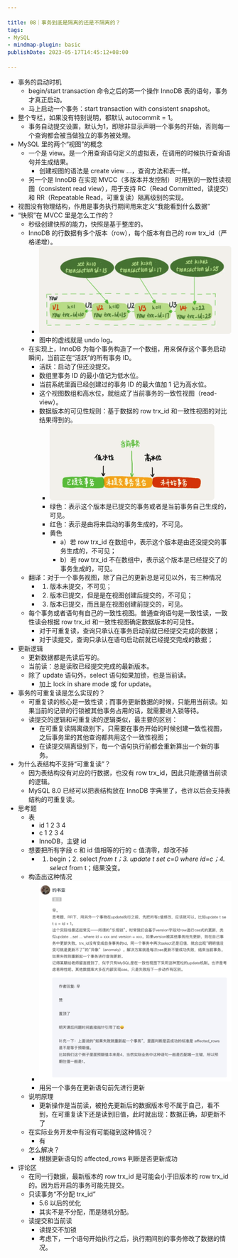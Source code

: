 ```yaml
---

title: 08｜事务到底是隔离的还是不隔离的？
tags:
- MySQL
- mindmap-plugin: basic
publishDate: 2023-05-17T14:45:12+08:00

---
```


- 事务的启动时机
  - begin/start transaction 命令之后的第一个操作 InnoDB 表的语句，事务才真正启动。
  - 马上启动一个事务：start transaction with consistent snapshot。
- 整个专栏，如果没有特别说明，都默认 autocommit = 1。
  - 事务自动提交设置，默认为1，即除非显示声明一个事务的开始，否则每一个查询都会被当做独立的事务被处理。
- MySQL 里的两个“视图”的概念
  - 一个是 view。是一个用查询语句定义的虚拟表，在调用的时候执行查询语句并生成结果。
    - 创建视图的语法是 create view …，查询方法和表一样。
  - 另一个是 InnoDB 在实现 MVCC（多版本并发控制） 时用到的一致性读视图（consistent read view），用于支持 RC（Read Committed，读提交）和 RR（Repeatable Read，可重复读）隔离级别的实现。
- 视图没有物理结构，作用是事务执行期间用来定义“我能看到什么数据”
- “快照”在 MVCC 里是怎么工作的？
  - 秒级创建快照的能力，快照是基于整库的。
  - InnoDB 的行数据有多个版本（row），每个版本有自己的 row trx_id（严格递增）。
    - ![image.png](https://raw.githubusercontent.com/11ze/static/main/images/mysql45-08-1.png)
    - 图中的虚线就是 undo log。
  - 在实现上，InnoDB 为每个事务构造了一个数组，用来保存这个事务启动瞬间，当前正在“活跃”的所有事务 ID。
    - 活跃：启动了但还没提交。
    - 数组里事务 ID 的最小值记为低水位。
    - 当前系统里面已经创建过的事务 ID 的最大值加 1 记为高水位。
    - 这个视图数组和高水位，就组成了当前事务的一致性视图（read-view）。
    - 数据版本的可见性规则：基于数据的 row trx_id 和一致性视图的对比结果得到的。
      - ![image.png](https://raw.githubusercontent.com/11ze/static/main/images/mysql45-08-2.png)
      - 绿色：表示这个版本是已提交的事务或者是当前事务自己生成的，可见。
      - 红色：表示是由将来启动的事务生成的，不可见。
      - 黄色
        - a）若 row trx_id 在数组中，表示这个版本是由还没提交的事务生成的，不可见；
        - b）若 row trx_id 不在数组中，表示这个版本是已经提交了的事务生成的，可见。
  - 翻译：对于一个事务视图，除了自己的更新总是可见以外，有三种情况
    - 1. 版本未提交，不可见；
    - 2. 版本已提交，但是是在视图创建后提交的，不可见；
    - 3. 版本已提交，而且是在视图创建前提交的，可见。
  - 每个事务或者语句有自己的一致性视图。普通查询语句是一致性读，一致性读会根据 row trx_id 和一致性视图确定数据版本的可见性。
    - 对于可重复读，查询只承认在事务启动前就已经提交完成的数据；
    - 对于读提交，查询只承认在语句启动前就已经提交完成的数据；
- 更新逻辑
  - 更新数据都是先读后写的。
  - 当前读：总是读取已经提交完成的最新版本。
  - 除了 update 语句外，select 语句如果加锁，也是当前读。
    - 加上 lock in share mode 或 for update。
- 事务的可重复读是怎么实现的？
  - 可重复读的核心是一致性读；而事务更新数据的时候，只能用当前读。如果当前的记录的行锁被其他事务占用的话，就需要进入锁等待。
  - 读提交的逻辑和可重复读的逻辑类似，最主要的区别：
    - 在可重复读隔离级别下，只需要在事务开始的时候创建一致性视图，之后事务里的其他查询都共用这个一致性视图；
    - 在读提交隔离级别下，每一个语句执行前都会重新算出一个新的事务。
- 为什么表结构不支持“可重复读”？
  - 因为表结构没有对应的行数据，也没有 row trx_id，因此只能遵循当前读的逻辑。
  - MySQL 8.0 已经可以把表结构放在 InnoDB 字典里了，也许以后会支持表结构的可重复读。
- 思考题
  - 表
    - id 1 2 3 4
    - c 1 2 3 4
    - InnoDB，主键 id
  - 想要把所有字段 c 和 id 值相等的行的 c 值清零，却改不掉
    - 1. begin；2. select *from t；3. update t set c=0 where id=c；4. select* from t；结果没变。
  - 构造出这种情况
    - ![image.png](https://raw.githubusercontent.com/11ze/static/main/images/mysql45-08-3.png)
    - 用另一个事务在更新语句前先进行更新
  - 说明原理
    - 更新操作是当前读，被抢先更新后的数据版本号不属于自己，看不到，在可重复读下还是读到旧值，此时就出现：数据正确，却更新不了
  - 在实际业务开发中有没有可能碰到这种情况？
    - 有
  - 怎么解决？
    - 根据更新语句的 affected_rows 判断是否更新成功
- 评论区
  - 在同一行数据，最新版本的 row trx_id 是可能会小于旧版本的 row trx_id 的。因为后开启的事务可能先提交。
  - 只读事务“不分配 trx_id”
    - 5.6 以后的优化
    - 其实不是不分配，而是随机分配。
  - 读提交和当前读
    - 读提交不加锁
    - 考虑下，一个语句开始执行之后，执行期间别的事务修改了数据的情况。
